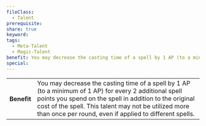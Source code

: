 ```yaml
---
fileClass:
  - Talent
prerequisite: 
share: true
keyword: 
tags:
  - Meta-Talent
  - Magic-Talent
benefit: You may decrease the casting time of a spell by 1 AP (to a minimum of 1 AP) for every 2 additional spell points you spend on the spell in addition to the original cost of the spell. This talent may not be utilized more than once per round, even if applied to different spells.
special:
---
```

<p><span style="overflow-x: auto;"><table><tbody><tr><th>Benefit</th><td>You may decrease the casting time of a spell by 1 AP (to a minimum of 1 AP) for every 2 additional spell points you spend on the spell in addition to the original cost of the spell. This talent may not be utilized more than once per round, even if applied to different spells.</td></tr></tbody></table></span></p>